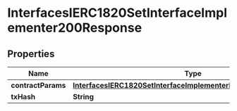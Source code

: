 

# InterfacesIERC1820SetInterfaceImplementer200Response

## Properties

Name | Type | Description | Notes
------------ | ------------- | ------------- | -------------
**contractParams** | [**InterfacesIERC1820SetInterfaceImplementerRequestContractParams**](InterfacesIERC1820SetInterfaceImplementerRequestContractParams.md) |  | 
**txHash** | **String** |  | 




